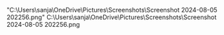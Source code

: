 "C:\Users\sanja\OneDrive\Pictures\Screenshots\Screenshot 2024-08-05 202256.png"
C:\Users\sanja\OneDrive\Pictures\Screenshots\Screenshot 2024-08-05 202256.png
